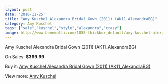 ```yaml
---
layout: post
date: '2016-11-25'
title: "Amy Kuschel Alexandra Bridal Gown (2011) (AK11_AlexandraBG)"
category: Amy Kuschel
tags: ["sale","kuschel","style","alexandra","crazy"]
image: http://www.benemulti.com/1858-thickbox_default/amy-kuschel-alexandra-bridal-gown-2011-ak11alexandrabg.jpg
---
```

Amy Kuschel Alexandra Bridal Gown (2011) (AK11_AlexandraBG)

On Sales: **$369.99**
<a href="https://www.benemulti.com/en/amy-kuschel/736-amy-kuschel-alexandra-bridal-gown-2011-ak11alexandrabg.html"><amp-img layout="responsive" width="600" height="600" src="//www.benemulti.com/1858-thickbox_default/amy-kuschel-alexandra-bridal-gown-2011-ak11alexandrabg.jpg" alt="Amy Kuschel Alexandra Bridal Gown (2011) (AK11_AlexandraBG) 0" /></a>
<a href="https://www.benemulti.com/en/amy-kuschel/736-amy-kuschel-alexandra-bridal-gown-2011-ak11alexandrabg.html"><amp-img layout="responsive" width="600" height="600" src="//www.benemulti.com/1860-thickbox_default/amy-kuschel-alexandra-bridal-gown-2011-ak11alexandrabg.jpg" alt="Amy Kuschel Alexandra Bridal Gown (2011) (AK11_AlexandraBG) 1" /></a>
<a href="https://www.benemulti.com/en/amy-kuschel/736-amy-kuschel-alexandra-bridal-gown-2011-ak11alexandrabg.html"><amp-img layout="responsive" width="600" height="600" src="//www.benemulti.com/1859-thickbox_default/amy-kuschel-alexandra-bridal-gown-2011-ak11alexandrabg.jpg" alt="Amy Kuschel Alexandra Bridal Gown (2011) (AK11_AlexandraBG) 2" /></a>

Buy it: [Amy Kuschel Alexandra Bridal Gown (2011) (AK11_AlexandraBG)](https://www.benemulti.com/en/amy-kuschel/736-amy-kuschel-alexandra-bridal-gown-2011-ak11alexandrabg.html "Amy Kuschel Alexandra Bridal Gown (2011) (AK11_AlexandraBG)")

View more: [Amy Kuschel](https://www.benemulti.com/en/9-amy-kuschel "Amy Kuschel")